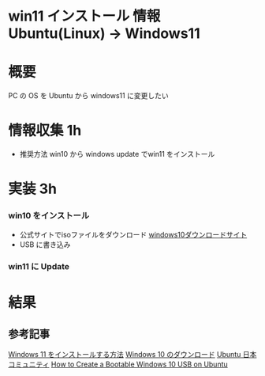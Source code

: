 # win11 インストール 情報 Ubuntu(Linux) → Windows11
# 概要
PC の OS を Ubuntu から windows11 に変更したい
# 情報収集 1h
- 推奨方法
win10 から windows update でwin11 をインストール

# 実装 3h
### win10 をインストール
- 公式サイトでisoファイルをダウンロード
[windows10ダウンロードサイト](https://www.microsoft.com/ja-jp/software-download/windows10ISO)
- USB に書き込み
###  win11 に Update

# 結果
## 参考記事
[Windows 11 をインストールする方法](https://support.microsoft.com/ja-jp/windows/windows-11-%E3%82%92%E3%82%A4%E3%83%B3%E3%82%B9%E3%83%88%E3%83%BC%E3%83%AB%E3%81%99%E3%82%8B%E6%96%B9%E6%B3%95-e0edbbfb-cfc5-4011-868b-2ce77ac7c70e)
[Windows 10 のダウンロード](https://www.microsoft.com/ja-jp/software-download/windows10%E3%80%80)
[Ubuntu 日本コミュニティ](https://forums.ubuntulinux.jp/viewtopic.php?id=21247)
[How to Create a Bootable Windows 10 USB on Ubuntu](https://www.omgubuntu.co.uk/2017/06/create-bootable-windows-10-usb-ubuntu)